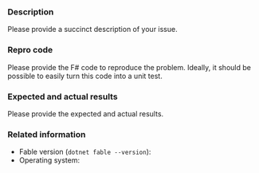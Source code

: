 ### Description

Please provide a succinct description of your issue.

### Repro code

Please provide the F# code to reproduce the problem.
Ideally, it should be possible to easily turn this code into a unit test.

### Expected and actual results

Please provide the expected and actual results.

### Related information

* Fable version (`dotnet fable --version`):
* Operating system:

